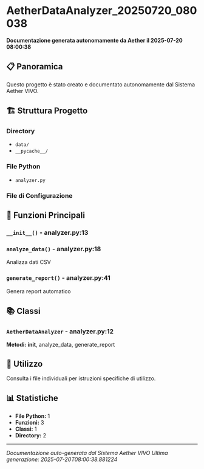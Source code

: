 # AetherDataAnalyzer_20250720_080038

**Documentazione generata autonomamente da Aether il 2025-07-20 08:00:38**

## 📋 Panoramica

Questo progetto è stato creato e documentato autonomamente dal Sistema Aether VIVO.

## 🏗️ Struttura Progetto

### Directory
- `data/`
- `__pycache__/`

### File Python
- `analyzer.py`

### File di Configurazione


## 🔧 Funzioni Principali

### `__init__()` - analyzer.py:13
### `analyze_data()` - analyzer.py:18
Analizza dati CSV
### `generate_report()` - analyzer.py:41
Genera report automatico

## 📚 Classi

### `AetherDataAnalyzer` - analyzer.py:12
**Metodi:** __init__, analyze_data, generate_report

## 🚀 Utilizzo

Consulta i file individuali per istruzioni specifiche di utilizzo.

## 📊 Statistiche

- **File Python:** 1
- **Funzioni:** 3
- **Classi:** 1
- **Directory:** 2

---

*Documentazione auto-generata dal Sistema Aether VIVO*
*Ultima generazione: 2025-07-20T08:00:38.881224*

